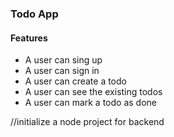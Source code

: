 ### Todo App

#### Features

- A user can sing up
- A user can sign in
- A user can create a todo
- A user can see the existing todos
- A user can mark a todo as done

//initialize a node project for backend
